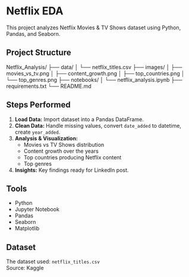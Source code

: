 # Netflix EDA

This project analyzes Netflix Movies & TV Shows dataset using Python, Pandas, and Seaborn.  

## Project Structure
Netflix_Analysis/
├── data/
│ └── netflix_titles.csv
├── images/
│ ├── movies_vs_tv.png
│ ├── content_growth.png
│ ├── top_countries.png
│ └── top_genres.png
├── notebooks/
│ └── netflix_analysis.ipynb
├── requirements.txt
└── README.md


## Steps Performed

1. **Load Data:** Import dataset into a Pandas DataFrame.  
2. **Clean Data:** Handle missing values, convert `date_added` to datetime, create `year_added`.  
3. **Analysis & Visualization:**
   - Movies vs TV Shows distribution
   - Content growth over the years
   - Top countries producing Netflix content
   - Top genres
4. **Insights:** Key findings ready for LinkedIn post.  

## Tools

- Python  
- Jupyter Notebook  
- Pandas  
- Seaborn  
- Matplotlib  

## Dataset

The dataset used: `netflix_titles.csv`  
Source: Kaggle

